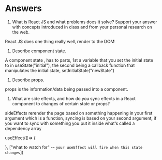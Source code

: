 # Answers

1. What is React JS and what problems does it solve? Support your answer with concepts introduced in class and from your personal research on the web.

React JS does one thing really well, render to the DOM!

1. Describe component state.

A component state , has to parts, 1st a variable that you set the initial state to in useState("initial"), the second being a callback function that manipulates the initial state, setInitialState("newState")

1. Describe props.

props is the information/data being passed into a component.

1. What are side effects, and how do you sync effects in a React component to changes of certain state or props?

sideEffects rerender the page based on something happening in your first argument which is a function, syncing is based on your second argument, if you want to sync with something you put it inside what's called a dependency array

useEffect(()=> {

}, ["what to watch for" -- `your useEffect will fire when this state changes`])

